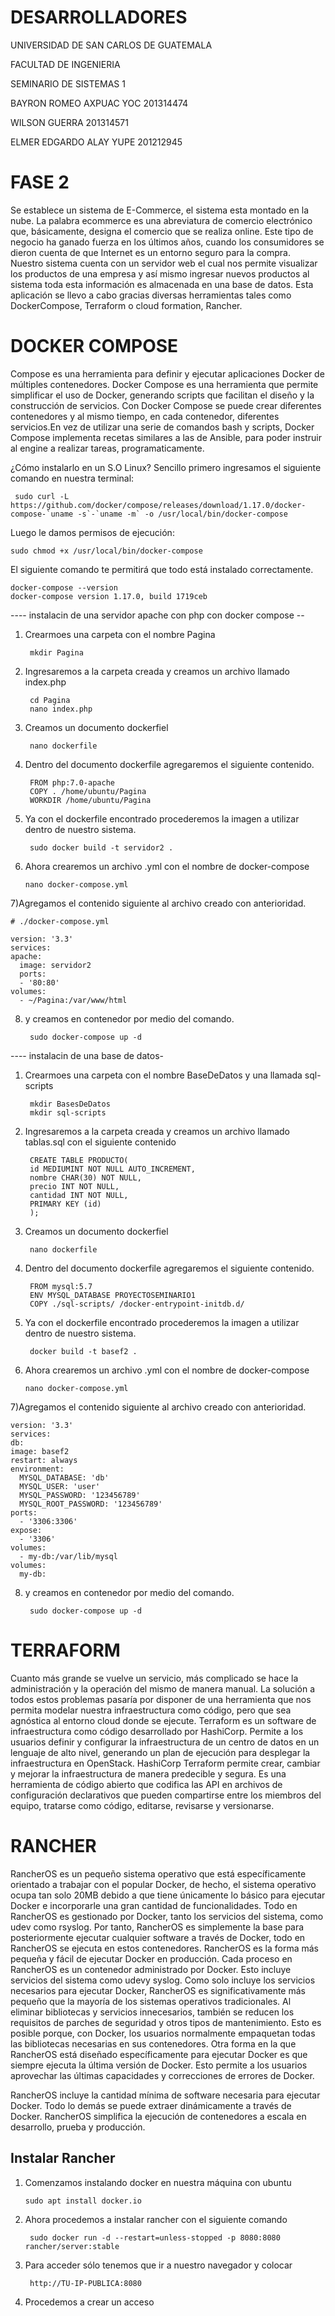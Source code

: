# DESARROLLADORES
UNIVERSIDAD DE SAN CARLOS DE GUATEMALA

FACULTAD DE INGENIERIA

SEMINARIO DE SISTEMAS 1

BAYRON ROMEO AXPUAC YOC 201314474

WILSON GUERRA 201314571

ELMER EDGARDO ALAY YUPE 201212945 

# FASE 2
Se establece un sistema de E-Commerce, el sistema esta montado en la nube.  La palabra ecommerce es una abreviatura de comercio electrónico que, básicamente, designa el comercio que se realiza online. Este tipo de negocio ha ganado fuerza en los últimos años, cuando los consumidores se dieron cuenta de que Internet es un entorno seguro para la compra. Nuestro sistema cuenta con un servidor web el cual nos permite visualizar los productos de una empresa y así mismo ingresar nuevos productos al sistema toda esta información es almacenada en una base de datos. Esta aplicación se llevo a cabo gracias diversas herramientas tales como DockerCompose, Terraform o cloud formation, Rancher. 




# DOCKER COMPOSE
Compose es una herramienta para definir y ejecutar aplicaciones Docker de múltiples contenedores. Docker Compose es una herramienta que permite simplificar el uso de Docker, generando scripts que facilitan el diseño y la construcción de servicios. Con Docker Compose se puede crear diferentes contenedores y al mismo tiempo, en cada contenedor, diferentes servicios.En vez de utilizar una serie de comandos bash y scripts, Docker Compose implementa recetas similares a las de Ansible, para poder instruir al engine a realizar tareas, programaticamente. 

¿Cómo instalarlo en un S.O Linux?
Sencillo primero ingresamos el siguiente comando en nuestra terminal:
                
     sudo curl -L https://github.com/docker/compose/releases/download/1.17.0/docker-compose-`uname -s`-`uname -m` -o /usr/local/bin/docker-compose
      
Luego le damos permisos de ejecución:

    sudo chmod +x /usr/local/bin/docker-compose
    
El siguiente comando te permitirá que todo está instalado correctamente.


    docker-compose --version
    docker-compose version 1.17.0, build 1719ceb
    
---- instalacin de una servidor apache con php con docker compose --
1) Crearmoes una carpeta con el nombre Pagina

        mkdir Pagina
         
      
2) Ingresaremos a la carpeta creada y creamos un archivo llamado index.php


        cd Pagina
        nano index.php

3) Creamos un documento dockerfiel
    
      
        nano dockerfile
4) Dentro del documento dockerfile agregaremos el siguiente contenido.

        FROM php:7.0-apache
        COPY . /home/ubuntu/Pagina
        WORKDIR /home/ubuntu/Pagina
        
5) Ya con el dockerfile encontrado procederemos la imagen a utilizar dentro de nuestro sistema.

        sudo docker build -t servidor2 .
        
6) Ahora crearemos un archivo .yml con el nombre de docker-compose

       nano docker-compose.yml
       
7)Agregamos el contenido siguiente al archivo creado con anterioridad.

    # ./docker-compose.yml

    version: '3.3'
    services:
    apache:
      image: servidor2
      ports:
      - '80:80'
    volumes:
      - ~/Pagina:/var/www/html

8) y creamos en contenedor por medio del comando.

        sudo docker-compose up -d   
        
        
---- instalacin de una base de datos-
1) Crearmoes una carpeta con el nombre BaseDeDatos y una llamada sql-scripts

        mkdir BasesDeDatos
        mkdir sql-scripts
        
         
      
2) Ingresaremos a la carpeta creada y creamos un archivo llamado tablas.sql con el siguiente contenido


        CREATE TABLE PRODUCTO(
        id MEDIUMINT NOT NULL AUTO_INCREMENT,
        nombre CHAR(30) NOT NULL,
        precio INT NOT NULL,
        cantidad INT NOT NULL,
        PRIMARY KEY (id)
        );

3) Creamos un documento dockerfiel
    
      
        nano dockerfile
4) Dentro del documento dockerfile agregaremos el siguiente contenido.

        FROM mysql:5.7
        ENV MYSQL_DATABASE PROYECTOSEMINARIO1
        COPY ./sql-scripts/ /docker-entrypoint-initdb.d/
        
5) Ya con el dockerfile encontrado procederemos la imagen a utilizar dentro de nuestro sistema.

        docker build -t basef2 .
        
6) Ahora crearemos un archivo .yml con el nombre de docker-compose

       nano docker-compose.yml
       
7)Agregamos el contenido siguiente al archivo creado con anterioridad.

    version: '3.3'
    services:
    db:
    image: basef2
    restart: always
    environment:
      MYSQL_DATABASE: 'db'
      MYSQL_USER: 'user'
      MYSQL_PASSWORD: '123456789'
      MYSQL_ROOT_PASSWORD: '123456789'
    ports:
      - '3306:3306'
    expose:
      - '3306'
    volumes:
      - my-db:/var/lib/mysql
    volumes:
      my-db:

8) y creamos en contenedor por medio del comando.

        sudo docker-compose up -d          
        

# TERRAFORM
Cuanto más grande se vuelve un servicio, más complicado se hace la administración y la operación del mismo de manera manual. La solución a todos estos problemas pasaría por disponer de una herramienta que nos permita modelar nuestra infraestructura como código, pero que sea agnóstica al entorno cloud donde se ejecute.
Terraform es un software de infraestructura como código desarrollado por HashiCorp. Permite a los usuarios definir y configurar la infraestructura de un centro de datos en un lenguaje de alto nivel, generando un plan de ejecución para desplegar la infraestructura en OpenStack. HashiCorp Terraform permite crear, cambiar y mejorar la infraestructura de manera predecible y segura. Es una herramienta de código abierto que codifica las API en archivos de configuración declarativos que pueden compartirse entre los miembros del equipo, tratarse como código, editarse, revisarse y versionarse.


# RANCHER
RancherOS es un pequeño sistema operativo que está específicamente orientado a trabajar con el popular Docker, de hecho, el sistema operativo ocupa tan solo 20MB debido a que tiene únicamente lo básico para ejecutar Docker e incorporarle una gran cantidad de funcionalidades. Todo en RancherOS es gestionado por Docker, tanto los servicios del sistema, como udev como rsyslog. Por tanto, RancherOS es simplemente la base para posteriormente ejecutar cualquier software a través de Docker, todo en RancherOS se ejecuta en estos contenedores. RancherOS es la forma más pequeña y fácil de ejecutar Docker en producción. Cada proceso en RancherOS es un contenedor administrado por Docker. Esto incluye servicios del sistema como udevy syslog. Como solo incluye los servicios necesarios para ejecutar Docker, RancherOS es significativamente más pequeño que la mayoría de los sistemas operativos tradicionales. Al eliminar bibliotecas y servicios innecesarios, también se reducen los requisitos de parches de seguridad y otros tipos de mantenimiento. Esto es posible porque, con Docker, los usuarios normalmente empaquetan todas las bibliotecas necesarias en sus contenedores. Otra forma en la que RancherOS está diseñado específicamente para ejecutar Docker es que siempre ejecuta la última versión de Docker. Esto permite a los usuarios aprovechar las últimas capacidades y correcciones de errores de Docker.

RancherOS incluye la cantidad mínima de software necesaria para ejecutar Docker. Todo lo demás se puede extraer dinámicamente a través de Docker. RancherOS simplifica la ejecución de contenedores a escala en desarrollo, prueba y producción.

## Instalar Rancher
1)  Comenzamos instalando docker en nuestra máquina con ubuntu
                    
        sudo apt install docker.io 
2) Ahora procedemos a instalar rancher con el siguiente comando
      
        sudo docker run -d --restart=unless-stopped -p 8080:8080 rancher/server:stable
3) Para acceder sólo tenemos que ir a nuestro navegador y colocar

        http://TU-IP-PUBLICA:8080
4) Procedemos a crear un acceso

        
